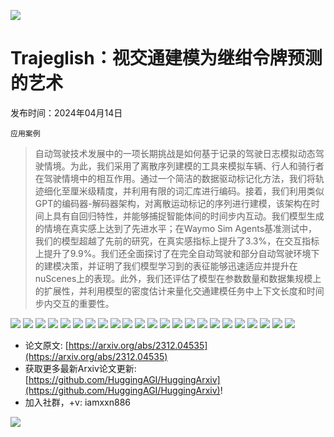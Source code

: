 ![](https://raw.githubusercontent.com/HuggingAGI/HuggingArxiv/main/imgs/follow2.gif)
# Trajeglish：视交通建模为继绀令牌预测的艺术
发布时间：2024年04月14日

`应用案例`
> 自动驾驶技术发展中的一项长期挑战是如何基于记录的驾驶日志模拟动态驾驶情境。为此，我们采用了离散序列建模的工具来模拟车辆、行人和骑行者在驾驶情境中的相互作用。通过一个简洁的数据驱动标记化方法，我们将轨迹细化至厘米级精度，并利用有限的词汇库进行编码。接着，我们利用类似GPT的编码器-解码器架构，对离散运动标记的序列进行建模，该架构在时间上具有自回归特性，并能够捕捉智能体间的时间步内互动。我们模型生成的情境在真实感上达到了先进水平；在Waymo Sim Agents基准测试中，我们的模型超越了先前的研究，在真实感指标上提升了3.3%，在交互指标上提升了9.9%。我们还全面探讨了在完全自动驾驶和部分自动驾驶环境下的建模决策，并证明了我们模型学习到的表征能够迅速适应并提升在nuScenes上的表现。此外，我们还评估了模型在参数数量和数据集规模上的扩展性，并利用模型的密度估计来量化交通建模任务中上下文长度和时间步内交互的重要性。

![](https://raw.githubusercontent.com/HuggingAGI/HuggingArxiv/main/paper_images/2312.04535/x1.png)
![](https://raw.githubusercontent.com/HuggingAGI/HuggingArxiv/main/paper_images/2312.04535/demoplot.png)
![](https://raw.githubusercontent.com/HuggingAGI/HuggingArxiv/main/paper_images/2312.04535/demoplot3.png)
![](https://raw.githubusercontent.com/HuggingAGI/HuggingArxiv/main/paper_images/2312.04535/x2.png)
![](https://raw.githubusercontent.com/HuggingAGI/HuggingArxiv/main/paper_images/2312.04535/x3.png)
![](https://raw.githubusercontent.com/HuggingAGI/HuggingArxiv/main/paper_images/2312.04535/x4.png)
![](https://raw.githubusercontent.com/HuggingAGI/HuggingArxiv/main/paper_images/2312.04535/manytrial.png)
![](https://raw.githubusercontent.com/HuggingAGI/HuggingArxiv/main/paper_images/2312.04535/diagram.png)
![](https://raw.githubusercontent.com/HuggingAGI/HuggingArxiv/main/paper_images/2312.04535/x5.png)
![](https://raw.githubusercontent.com/HuggingAGI/HuggingArxiv/main/paper_images/2312.04535/x6.png)
![](https://raw.githubusercontent.com/HuggingAGI/HuggingArxiv/main/paper_images/2312.04535/x7.png)
![](https://raw.githubusercontent.com/HuggingAGI/HuggingArxiv/main/paper_images/2312.04535/x10.png)
![](https://raw.githubusercontent.com/HuggingAGI/HuggingArxiv/main/paper_images/2312.04535/x11.png)
![](https://raw.githubusercontent.com/HuggingAGI/HuggingArxiv/main/paper_images/2312.04535/x12.png)
![](https://raw.githubusercontent.com/HuggingAGI/HuggingArxiv/main/paper_images/2312.04535/x13.png)
![](https://raw.githubusercontent.com/HuggingAGI/HuggingArxiv/main/paper_images/2312.04535/x14.png)
![](https://raw.githubusercontent.com/HuggingAGI/HuggingArxiv/main/paper_images/2312.04535/x15.png)
![](https://raw.githubusercontent.com/HuggingAGI/HuggingArxiv/main/paper_images/2312.04535/demoplot2.png)
![](https://raw.githubusercontent.com/HuggingAGI/HuggingArxiv/main/paper_images/2312.04535/demoplot4.png)
![](https://raw.githubusercontent.com/HuggingAGI/HuggingArxiv/main/paper_images/2312.04535/compare0004.png)
![](https://raw.githubusercontent.com/HuggingAGI/HuggingArxiv/main/paper_images/2312.04535/compare0005.png)
![](https://raw.githubusercontent.com/HuggingAGI/HuggingArxiv/main/paper_images/2312.04535/compare0007.png)
![](https://raw.githubusercontent.com/HuggingAGI/HuggingArxiv/main/paper_images/2312.04535/compare0016.png)


- 论文原文: [https://arxiv.org/abs/2312.04535](https://arxiv.org/abs/2312.04535)
- 获取更多最新Arxiv论文更新: [https://github.com/HuggingAGI/HuggingArxiv](https://github.com/HuggingAGI/HuggingArxiv)!
- 加入社群，+v: iamxxn886

![](https://raw.githubusercontent.com/HuggingAGI/HuggingArxiv/main/imgs/qrcode.png)